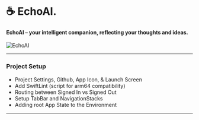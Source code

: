 ☕️ EchoAI.
=====

#### EchoAI – your intelligent companion, reflecting your thoughts and ideas.

![EchoAI](https://github.com/user-attachments/assets/8b2c99e2-7440-4565-b780-b1206da7ba3b)

-----

### Project Setup

- Project Settings, Github, App Icon, & Launch Screen
- Add SwiftLint (script for arm64 compatibility)
- Routing between Signed In vs Signed Out
- Setup TabBar and NavigationStacks
- Adding root App State to the Environment


-----   
 
